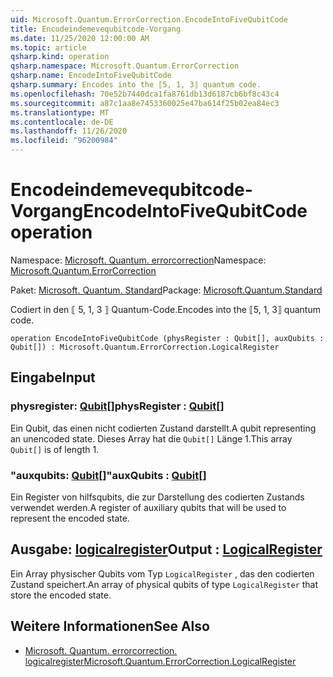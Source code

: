 ```yaml
---
uid: Microsoft.Quantum.ErrorCorrection.EncodeIntoFiveQubitCode
title: Encodeindemevequbitcode-Vorgang
ms.date: 11/25/2020 12:00:00 AM
ms.topic: article
qsharp.kind: operation
qsharp.namespace: Microsoft.Quantum.ErrorCorrection
qsharp.name: EncodeIntoFiveQubitCode
qsharp.summary: Encodes into the ⟦5, 1, 3⟧ quantum code.
ms.openlocfilehash: 70e52b7440dca1fa8761db13d6187cb6bf8c43c4
ms.sourcegitcommit: a87c1aa8e7453360025e47ba614f25b02ea84ec3
ms.translationtype: MT
ms.contentlocale: de-DE
ms.lasthandoff: 11/26/2020
ms.locfileid: "96200984"
---
```

# <a name="encodeintofivequbitcode-operation"></a><span data-ttu-id="f062c-102">Encodeindemevequbitcode-Vorgang</span><span class="sxs-lookup"><span data-stu-id="f062c-102">EncodeIntoFiveQubitCode operation</span></span>

<span data-ttu-id="f062c-103">Namespace: [Microsoft. Quantum. errorcorrection](xref:Microsoft.Quantum.ErrorCorrection)</span><span class="sxs-lookup"><span data-stu-id="f062c-103">Namespace: [Microsoft.Quantum.ErrorCorrection](xref:Microsoft.Quantum.ErrorCorrection)</span></span>

<span data-ttu-id="f062c-104">Paket: [Microsoft. Quantum. Standard](https://nuget.org/packages/Microsoft.Quantum.Standard)</span><span class="sxs-lookup"><span data-stu-id="f062c-104">Package: [Microsoft.Quantum.Standard](https://nuget.org/packages/Microsoft.Quantum.Standard)</span></span>


<span data-ttu-id="f062c-105">Codiert in den ⟦ 5, 1, 3 ⟧ Quantum-Code.</span><span class="sxs-lookup"><span data-stu-id="f062c-105">Encodes into the ⟦5, 1, 3⟧ quantum code.</span></span>

```qsharp
operation EncodeIntoFiveQubitCode (physRegister : Qubit[], auxQubits : Qubit[]) : Microsoft.Quantum.ErrorCorrection.LogicalRegister
```


## <a name="input"></a><span data-ttu-id="f062c-106">Eingabe</span><span class="sxs-lookup"><span data-stu-id="f062c-106">Input</span></span>

### <a name="physregister--qubit"></a><span data-ttu-id="f062c-107">physregister: [Qubit](xref:microsoft.quantum.lang-ref.qubit)[]</span><span class="sxs-lookup"><span data-stu-id="f062c-107">physRegister : [Qubit](xref:microsoft.quantum.lang-ref.qubit)[]</span></span>

<span data-ttu-id="f062c-108">Ein Qubit, das einen nicht codierten Zustand darstellt.</span><span class="sxs-lookup"><span data-stu-id="f062c-108">A qubit representing an unencoded state.</span></span> <span data-ttu-id="f062c-109">Dieses Array hat die `Qubit[]` Länge 1.</span><span class="sxs-lookup"><span data-stu-id="f062c-109">This array `Qubit[]` is of length 1.</span></span>


### <a name="auxqubits--qubit"></a><span data-ttu-id="f062c-110">"auxqubits: [Qubit](xref:microsoft.quantum.lang-ref.qubit)[]"</span><span class="sxs-lookup"><span data-stu-id="f062c-110">auxQubits : [Qubit](xref:microsoft.quantum.lang-ref.qubit)[]</span></span>

<span data-ttu-id="f062c-111">Ein Register von hilfsqubits, die zur Darstellung des codierten Zustands verwendet werden.</span><span class="sxs-lookup"><span data-stu-id="f062c-111">A register of auxiliary qubits that will be used to represent the encoded state.</span></span>



## <a name="output--logicalregister"></a><span data-ttu-id="f062c-112">Ausgabe: [logicalregister](xref:Microsoft.Quantum.ErrorCorrection.LogicalRegister)</span><span class="sxs-lookup"><span data-stu-id="f062c-112">Output : [LogicalRegister](xref:Microsoft.Quantum.ErrorCorrection.LogicalRegister)</span></span>

<span data-ttu-id="f062c-113">Ein Array physischer Qubits vom Typ `LogicalRegister` , das den codierten Zustand speichert.</span><span class="sxs-lookup"><span data-stu-id="f062c-113">An array of physical qubits of type `LogicalRegister` that store the encoded state.</span></span>

## <a name="see-also"></a><span data-ttu-id="f062c-114">Weitere Informationen</span><span class="sxs-lookup"><span data-stu-id="f062c-114">See Also</span></span>

- [<span data-ttu-id="f062c-115">Microsoft. Quantum. errorcorrection. logicalregister</span><span class="sxs-lookup"><span data-stu-id="f062c-115">Microsoft.Quantum.ErrorCorrection.LogicalRegister</span></span>](xref:Microsoft.Quantum.ErrorCorrection.LogicalRegister)